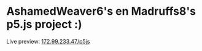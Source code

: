 # AshamedWeaver6's en Madruffs8's p5.js project :)

Live preview: [172.99.233.47/p5js](https://172.99.233.47/p5js)
